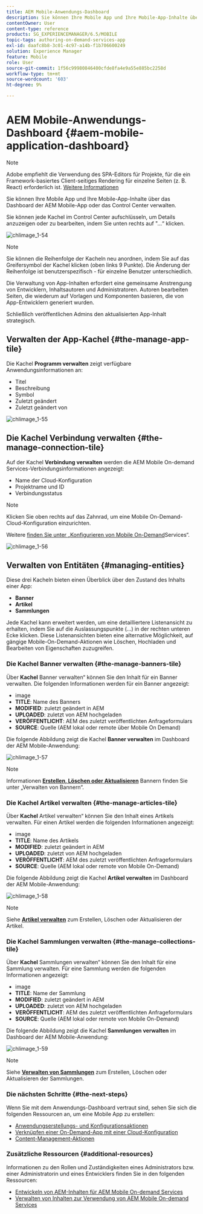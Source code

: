 ```yaml
---
title: AEM Mobile-Anwendungs-Dashboard
description: Sie können Ihre Mobile App und Ihre Mobile-App-Inhalte über das Dashboard der AEM Mobile-App oder das Control Center verwalten. Auf dieser Seite erfahren Sie mehr.
contentOwner: User
content-type: reference
products: SG_EXPERIENCEMANAGER/6.5/MOBILE
topic-tags: authoring-on-demand-services-app
exl-id: daafc8b8-3c01-4c97-a14b-f1b706600249
solution: Experience Manager
feature: Mobile
role: User
source-git-commit: 1f56c99980846400cfde8fa4e9a55e885bc2258d
workflow-type: tm+mt
source-wordcount: '603'
ht-degree: 9%

---
```


# AEM Mobile-Anwendungs-Dashboard {#aem-mobile-application-dashboard}

>[!NOTE]
>
>Adobe empfiehlt die Verwendung des SPA-Editors für Projekte, für die ein Framework-basiertes Client-seitiges Rendering für einzelne Seiten (z. B. React) erforderlich ist. [Weitere Informationen](/help/sites-developing/spa-overview.md)

Sie können Ihre Mobile App und Ihre Mobile-App-Inhalte über das Dashboard der AEM Mobile-App oder das Control Center verwalten.

Sie können jede Kachel im Control Center aufschlüsseln, um Details anzuzeigen oder zu bearbeiten, indem Sie unten rechts auf &quot;…“ klicken.

![chlimage_1-54](assets/chlimage_1-54.png)

>[!NOTE]
>
>Sie können die Reihenfolge der Kacheln neu anordnen, indem Sie auf das Greifersymbol der Kachel klicken (oben links 9 Punkte). Die Änderung der Reihenfolge ist benutzerspezifisch - für einzelne Benutzer unterschiedlich.

Die Verwaltung von App-Inhalten erfordert eine gemeinsame Anstrengung von Entwicklern, Inhaltsautoren und Administratoren. Autoren bearbeiten Seiten, die wiederum auf Vorlagen und Komponenten basieren, die von App-Entwicklern generiert wurden.

Schließlich veröffentlichen Admins den aktualisierten App-Inhalt strategisch.

## Verwalten der App-Kachel {#the-manage-app-tile}

Die Kachel **Programm verwalten** zeigt verfügbare Anwendungsinformationen an:

* Titel
* Beschreibung
* Symbol
* Zuletzt geändert
* Zuletzt geändert von

![chlimage_1-55](assets/chlimage_1-55.png)

## Die Kachel Verbindung verwalten {#the-manage-connection-tile}

Auf der Kachel **Verbindung verwalten** werden die AEM Mobile On-demand Services-Verbindungsinformationen angezeigt:

* Name der Cloud-Konfiguration
* Projektname und ID
* Verbindungsstatus

>[!NOTE]
>
>Klicken Sie oben rechts auf das Zahnrad, um eine Mobile On-Demand-Cloud-Konfiguration einzurichten.
>
>Weitere [ finden Sie unter „Konfigurieren von Mobile On-Demand](/help/mobile/mobile-on-demand-associating-an-on-demand-app-to-cloud-configuration.md)Services“.

![chlimage_1-56](assets/chlimage_1-56.png)

## Verwalten von Entitäten {#managing-entities}

Diese drei Kacheln bieten einen Überblick über den Zustand des Inhalts einer App:

* **Banner**
* **Artikel**
* **Sammlungen**

Jede Kachel kann erweitert werden, um eine detailliertere Listenansicht zu erhalten, indem Sie auf die Auslassungspunkte (…) in der rechten unteren Ecke klicken. Diese Listenansichten bieten eine alternative Möglichkeit, auf gängige Mobile-On-Demand-Aktionen wie Löschen, Hochladen und Bearbeiten von Eigenschaften zuzugreifen.

### Die Kachel Banner verwalten {#the-manage-banners-tile}

Über **Kachel** Banner verwalten“ können Sie den Inhalt für ein Banner verwalten. Die folgenden Informationen werden für ein Banner angezeigt:

* image
* **TITLE**: Name des Banners
* **MODIFIED**: zuletzt geändert in AEM
* **UPLOADED**: zuletzt von AEM hochgeladen
* **VERÖFFENTLICHT**: AEM des zuletzt veröffentlichten Anfrageformulars
* **SOURCE**: Quelle (AEM lokal oder remote über Mobile On Demand)

Die folgende Abbildung zeigt die Kachel **Banner verwalten** im Dashboard der AEM Mobile-Anwendung:

![chlimage_1-57](assets/chlimage_1-57.png)

>[!NOTE]
>
>Informationen **[Erstellen, Löschen oder Aktualisieren](/help/mobile/mobile-on-demand-managing-banners.md)** Bannern finden Sie unter „Verwalten von Bannern“.

### Die Kachel Artikel verwalten {#the-manage-articles-tile}

Über **Kachel** Artikel verwalten“ können Sie den Inhalt eines Artikels verwalten. Für einen Artikel werden die folgenden Informationen angezeigt:

* image
* **TITLE**: Name des Artikels
* **MODIFIED**: zuletzt geändert in AEM
* **UPLOADED**: zuletzt von AEM hochgeladen
* **VERÖFFENTLICHT**: AEM des zuletzt veröffentlichten Anfrageformulars
* **SOURCE**: Quelle (AEM lokal oder remote von Mobile On-Demand)

Die folgende Abbildung zeigt die Kachel **Artikel verwalten** im Dashboard der AEM Mobile-Anwendung:

![chlimage_1-58](assets/chlimage_1-58.png)

>[!NOTE]
>
>Siehe [**Artikel verwalten**](/help/mobile/mobile-on-demand-managing-articles.md) zum Erstellen, Löschen oder Aktualisieren der Artikel.

### Die Kachel Sammlungen verwalten {#the-manage-collections-tile}

Über **Kachel** Sammlungen verwalten“ können Sie den Inhalt für eine Sammlung verwalten. Für eine Sammlung werden die folgenden Informationen angezeigt:

* image
* **TITLE**: Name der Sammlung
* **MODIFIED**: zuletzt geändert in AEM
* **UPLOADED**: zuletzt von AEM hochgeladen
* **VERÖFFENTLICHT**: AEM des zuletzt veröffentlichten Anfrageformulars
* **SOURCE**: Quelle (AEM lokal oder remote von Mobile On-Demand)

Die folgende Abbildung zeigt die Kachel **Sammlungen verwalten** im Dashboard der AEM Mobile-Anwendung:

![chlimage_1-59](assets/chlimage_1-59.png)

>[!NOTE]
>
>Siehe **[Verwalten von Sammlungen](/help/mobile/mobile-on-demand-managing-collections.md)** zum Erstellen, Löschen oder Aktualisieren der Sammlungen.

### Die nächsten Schritte {#the-next-steps}

Wenn Sie mit dem Anwendungs-Dashboard vertraut sind, sehen Sie sich die folgenden Ressourcen an, um eine Mobile App zu erstellen:

* [Anwendungserstellungs- und Konfigurationsaktionen](/help/mobile/mobile-apps-ondemand-application-create-configure-action.md)
* [Verknüpfen einer On-Demand-App mit einer Cloud-Konfiguration](/help/mobile/mobile-on-demand-associating-an-on-demand-app-to-cloud-configuration.md)
* [Content-Management-Aktionen](/help/mobile/mobile-apps-ondemand-manage-content-ondemand.md)

### Zusätzliche Ressourcen {#additional-resources}

Informationen zu den Rollen und Zuständigkeiten eines Administrators bzw. einer Administratorin und eines Entwicklers finden Sie in den folgenden Ressourcen:

* [Entwickeln von AEM-Inhalten für AEM Mobile On-demand Services](/help/mobile/aem-mobile-on-demand.md)
* [Verwalten von Inhalten zur Verwendung von AEM Mobile On-demand Services](/help/mobile/aem-mobile.md)
